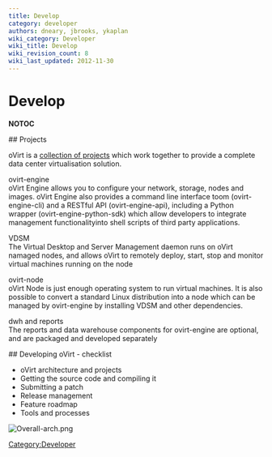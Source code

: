 ```yaml
---
title: Develop
category: developer
authors: dneary, jbrooks, ykaplan
wiki_category: Developer
wiki_title: Develop
wiki_revision_count: 8
wiki_last_updated: 2012-11-30
---
```


# Develop

__NOTOC__

<div class="row">
<div class="span6">
## Projects

oVirt is a [ collection of projects](Architecture) which work together to provide a complete data center virtualisation solution.

ovirt-engine  
oVirt Engine allows you to configure your network, storage, nodes and images. oVirt Engine also provides a command line interface toom (ovirt-engine-cli) and a RESTful API (ovirt-engine-api), including a Python wrapper (ovirt-engine-python-sdk) which allow developers to integrate management functionalityinto shell scripts of third party applications.

VDSM  
The Virtual Desktop and Server Management daemon runs on oVirt namaged nodes, and allows oVirt to remotely deploy, start, stop and monitor virtual machines running on the node

ovirt-node  
oVirt Node is just enough operating system to run virtual machines. It is also possible to convert a standard Linux distribution into a node which can be managed by ovirt-engine by installing VDSM and other dependencies.

dwh and reports  
The reports and data warehouse components for ovirt-engine are optional, and are packaged and developed separately

</div>
<div class="span6">
</div>
</div>
## Developing oVirt - checklist

*   oVirt architecture and projects
*   Getting the source code and compiling it
*   Submitting a patch
*   Release management
*   Feature roadmap
*   Tools and processes

![](Overall-arch.png "Overall-arch.png")

<Category:Developer>
